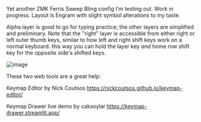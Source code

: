 Yet another ZMK Ferris Sweep Bling config I'm testing out. Work in progress. Layout is Engram with slight symbol alterations to my taste.

Alpha layer is good to go for typing practice; the other layers are simplified and preliminary. Note that the "right" layer is accessible from either right or left outer thumb keys, similar to how left and right shift keys work on a normal keyboard. this way you can hold the layer key *and* home row shift key for the opposite side's shifted keys.

![image](https://github.com/user-attachments/assets/55867544-d41d-4150-b724-01d15b37cbb1)

These two web tools are a great help:

Keymap Editor by Nick Coutsos https://nickcoutsos.github.io/keymap-editor/

Keymap Drawer live demo by caksoylar https://keymap-drawer.streamlit.app/
